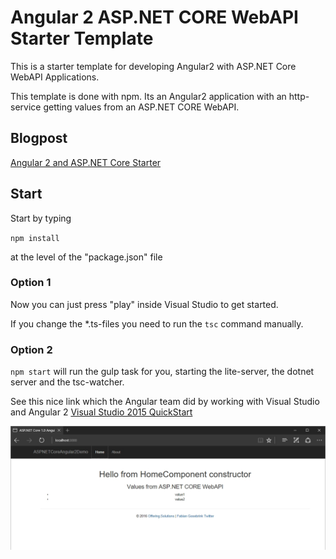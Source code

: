 # Angular 2 ASP.NET CORE WebAPI Starter Template

This is a starter template for developing Angular2 with ASP.NET Core WebAPI Applications.

This template is done with npm. Its an Angular2 application with an http-service getting values from an ASP.NET CORE WebAPI.

## Blogpost

[Angular 2 and ASP.NET Core Starter](http://offering.solutions/articles/asp-net/angular-2-and-asp-net-core-starter/)

## Start

Start by typing

`npm install`

at the level of the "package.json" file

### Option 1

Now you can just press "play" inside Visual Studio to get started.

If you change the *.ts-files you need to run the `tsc` command manually.

### Option 2

`npm start` will run the gulp task for you, starting the lite-server, the dotnet server and the tsc-watcher.

See this nice link which the Angular team did by working with Visual Studio and Angular 2 [Visual Studio 2015 QuickStart
](https://angular.io/docs/ts/latest/cookbook/visual-studio-2015.html)

![alt text](_gitAssets/03bff784-213f-4836-be3c-7288a33396a3.jpg "Screenshot")
